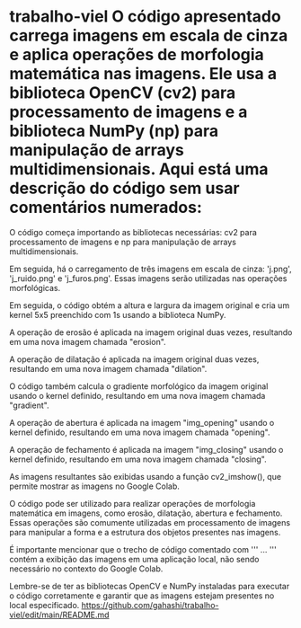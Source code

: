 
# trabalho-viel O código apresentado carrega imagens em escala de cinza e aplica operações de morfologia matemática nas imagens. Ele usa a biblioteca OpenCV (cv2) para processamento de imagens e a biblioteca NumPy (np) para manipulação de arrays multidimensionais. Aqui está uma descrição do código sem usar comentários numerados:

O código começa importando as bibliotecas necessárias: cv2 para processamento de imagens e np para manipulação de arrays multidimensionais.

Em seguida, há o carregamento de três imagens em escala de cinza: 'j.png', 'j_ruido.png' e 'j_furos.png'. Essas imagens serão utilizadas nas operações morfológicas.

Em seguida, o código obtém a altura e largura da imagem original e cria um kernel 5x5 preenchido com 1s usando a biblioteca NumPy.

A operação de erosão é aplicada na imagem original duas vezes, resultando em uma nova imagem chamada "erosion".

A operação de dilatação é aplicada na imagem original duas vezes, resultando em uma nova imagem chamada "dilation".

O código também calcula o gradiente morfológico da imagem original usando o kernel definido, resultando em uma nova imagem chamada "gradient".

A operação de abertura é aplicada na imagem "img_opening" usando o kernel definido, resultando em uma nova imagem chamada "opening".

A operação de fechamento é aplicada na imagem "img_closing" usando o kernel definido, resultando em uma nova imagem chamada "closing".

As imagens resultantes são exibidas usando a função cv2_imshow(), que permite mostrar as imagens no Google Colab.

O código pode ser utilizado para realizar operações de morfologia matemática em imagens, como erosão, dilatação, abertura e fechamento. Essas operações são comumente utilizadas em processamento de imagens para manipular a forma e a estrutura dos objetos presentes nas imagens.

É importante mencionar que o trecho de código comentado com ''' ... ''' contém a exibição das imagens em uma aplicação local, não sendo necessário no contexto do Google Colab.

Lembre-se de ter as bibliotecas OpenCV e NumPy instaladas para executar o código corretamente e garantir que as imagens estejam presentes no local especificado.
https://github.com/gahashi/trabalho-viel/edit/main/README.md
